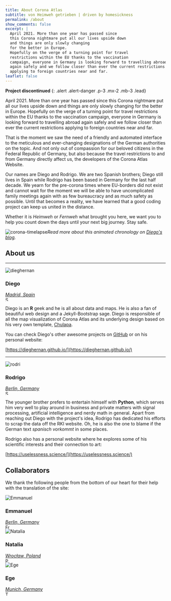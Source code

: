 ```yaml
---
title: About Corona Atlas
subtitle: von Heimweh getrieben | driven by homesickness 
permalink: /about
show_comments: false
excerpt: |
  April 2021. More than one year has passed since
  this Corona nightmare put all our lives upside down
  and things are only slowly changing
  for the better in Europe.
  Hopefully on the verge of a turning point for travel
  restrictions within the EU thanks to the vaccination
  campaign, everyone in Germany is looking forward to travelling abroad
  again safely and we follow closer than ever the current restrictions
  applying to foreign countries near and far.
leaflet: false
---
```



<i class="fas fa-skull-crossbones"></i> **Project discontinued**
{: .alert .alert-danger .p-3 .mx-2 .mb-3 .lead}


April 2021. More than one year has passed since
this Corona nightmare put all our lives upside down
and things are only slowly changing
for the better in Europe.
Hopefully on the verge of a turning point for travel
restrictions within the EU thanks to the vaccination
campaign, everyone in Germany is looking forward to travelling abroad
again safely and we follow closer than ever the current restrictions
applying to foreign countries near and far.

That is the moment we saw
the need of a friendly and automated interface to the meticulous and ever-changing
designations of the German authorities on the topic.
And not only out of compassion for our beloved citizens
in the Federal Republic of Germany, but also because the travel restrictions
to and from Germany directly affect us, the developers of the Corona Atlas Website.

Our names are Diego and Rodrigo. We are two Spanish brothers;
Diego still lives in Spain while Rodrigo has been based
in Germany for the last half decade.
We yearn for the pre-corona times where EU-borders did not exist
and cannot wait for the moment we will be able to have
uncomplicated family meetings again with as few bureaucracy and
as much safety as possible. Until that becomes a reality,
we have learned that a good coding project can keep us
united in the distance.

Whether it is _Heimweh_ or _Fernweh_ what brought you here,
we want you to help you count down the days until
your next big journey. Stay safe.

![corona-timelapse](https://dieghernan.github.io/corona-atlas.de/assets/img/corona_atlas_timelapse.gif)<i class="fas fa-link fa-lg"></i>_Read more about this animated chronology on [Diego's blog](https://dieghernan.github.io/202203_Corona-timelapse/)._

## About us

---

<aside class="my-4 small">
  <div class="row d-flex align-items-center mb-2">
    <img src="https://github.com/dieghernan.png" alt="dieghernan" class="ml-3 mr-0 mx-lg-auto mb-lg-1 chulapa-avatar-size">
    <div class="col-9 col-lg-12 text-lg-center">
      <h3 id="diego">Diego</h3>
    </div>
  </div>
  <div class="row mb-2 mb-lg-0">
    <div class="col text-lg-center">
      <address class="d-inline d-lg-block mr-2 mx-lg-auto mb-lg-2 small chulapa-links-hover-only">
        <a class="pr-lg-0" href="https://www.google.com/maps/search/?api=1&amp;query=Madrid%2C+Spain">
        <i class="fas fa-map-marker-alt fa-lg mr-1" aria-hidden="true"></i>Madrid, Spain</a>
      </address>
      <div class="d-inline my-1 mx-lg-0 chulapa-links-hover-only">
        <a class="mr-2 mx-lg-1" href="https://github.com/dieghernan/"><i class="fab fa-github fa-lg"></i></a>
        <a class="mr-2 mx-lg-1" href="https://twitter.com/dhernangomez"><i class="fab fa-twitter fa-lg"></i></a>
        <a class="mr-2 mx-lg-1" href="https://dieghernan.github.io/"><i class="fas fa-blog fa-lg"></i></a>
      </div>
      <img class="d-inline d-lg-block mt-lg-2" src="https://flagcdn.com/16x12/es.png" srcset="https://flagcdn.com/32x24/es.png 2x, https://flagcdn.com/48x36/es.png 3x" width="16" height="12" alt="Spain">
    </div>
  </div>
</aside>

Diego is an **R** geek and he is all about data
and maps. He is also a fan of beautiful web design
and a Jekyll-Bootstrap sage. Diego is responsible of all
the map visualization of Corona Atlas
and its underlying design based on
his very own template,
[Chulapa](https://dieghernan.github.io/chulapa/).

You can check Diego's other awesome projects
on [GitHub](https://github.com/dieghernan)
or on his personal website:

[https://dieghernan.github.io/](https://dieghernan.github.io/)

---

<aside class="my-4 small">
  <div class="row d-flex align-items-center mb-2">
    <img src="https://github.com/rodrihgh.png" alt="rodri" class="ml-3 mr-0 mx-lg-auto mb-lg-1 chulapa-avatar-size">
    <div class="col-9 col-lg-12 text-lg-center">
      <h3 id="rodrigo">Rodrigo</h3>
    </div>
  </div>
  <div class="row mb-2 mb-lg-0">
    <div class="col text-lg-center">
      <address class="d-inline d-lg-block mr-2 mx-lg-auto mb-lg-2 small chulapa-links-hover-only">
        <a class="pr-lg-0" href="https://www.google.com/maps/search/?api=1&amp;query=Berlin%2C+Germany">
        <i class="fas fa-map-marker-alt fa-lg mr-1" aria-hidden="true"></i>Berlin, Germany</a>
      </address>
      <div class="d-inline my-1 mx-lg-0 chulapa-links-hover-only">
        <a class="mr-2 mx-lg-1" href="https://github.com/rodrihgh/"><i class="fab fa-github fa-lg"></i></a>
        <a class="mr-2 mx-lg-1" href="https://twitter.com/rodrihgh"><i class="fab fa-twitter fa-lg"></i></a>
        <a class="mr-2 mx-lg-1" href="https://uselessness.science/"><i class="fas fa-link fa-lg"></i></a>
      </div>
      <img class="d-inline d-lg-block mt-lg-2" src="https://flagcdn.com/16x12/es.png" srcset="https://flagcdn.com/32x24/es.png 2x, https://flagcdn.com/48x36/es.png 3x" width="16" height="12" alt="Spain">
    </div>
  </div>
</aside>

The younger brother prefers to entertain himself
with **Python**, which serves him very well to play around in
business and private matters with signal processing,
artificial intelligence and nerdy math in general.
Apart from reaching out Diego with the project's idea,
Rodrigo has dedicated his efforts to scrap the data
off the RKI website.
Oh, he is also the one to blame if the German text
_spanisch vorkommt_ in some places.

Rodrigo also has a personal website where he
explores some of his scientific interests
and their connection to art:

[https://uselessness.science/](https://uselessness.science/)

## Collaborators

We thank the following people from the bottom of our heart for their help with
the translation of the site:

<aside class="my-4 small">
  <div class="row d-flex align-items-center mb-2">
    <img src="https://dieghernan.github.io/corona-atlas.de/assets/img/people/emmanuel.jpg" alt="Emmanuel" class="ml-3 mr-0 mx-lg-auto mb-lg-1 chulapa-avatar-size">
    <div class="col-9 col-lg-12 text-lg-center">
      <h3 id="emmanuel">Emmanuel</h3>
    </div>
  </div>
  <div class="row mb-2 mb-lg-0">
    <div class="col text-lg-center">
      <address class="d-inline d-lg-block mr-2 mx-lg-auto mb-lg-2 small chulapa-links-hover-only">
        <a class="pr-lg-0" href="https://www.google.com/maps/search/?api=1&amp;query=Berlin%2C+Germany">
        <i class="fas fa-map-marker-alt fa-lg mr-1" aria-hidden="true"></i>Berlin, Germany</a>
      </address>
      <div class="d-inline my-1 mx-lg-0 chulapa-links-hover-only">
        <a class="mr-2 mx-lg-1" href="https://www.linkedin.com/in/emmanuel-de-bourmont/"><i class="fab fa-linkedin fa-lg"></i></a>
      </div>
      <img class="d-inline d-lg-block mt-lg-2" src="https://flagcdn.com/16x12/fr.png" srcset="https://flagcdn.com/32x24/fr.png 2x, https://flagcdn.com/48x36/fr.png 3x" width="16" height="12" alt="France">
    </div>
  </div>
</aside>
<aside class="my-4 small">
  <div class="row d-flex align-items-center mb-2">
    <img src="https://dieghernan.github.io/corona-atlas.de/assets/img/people/natalia.jpg" alt="Natalia" class="ml-3 mr-0 mx-lg-auto mb-lg-1 chulapa-avatar-size">
    <div class="col-9 col-lg-12 text-lg-center">
      <h3 id="natalia">Natalia</h3>
    </div>
  </div>
  <div class="row mb-2 mb-lg-0">
    <div class="col text-lg-center">
      <address class="d-inline d-lg-block mr-2 mx-lg-auto mb-lg-2 small chulapa-links-hover-only">
        <a class="pr-lg-0" href="https://www.google.com/maps/search/?api=1&query=Wroclaw%2C+Poland">
        <i class="fas fa-map-marker-alt fa-lg mr-1" aria-hidden="true"></i>Wrocław, Poland</a>
      </address>
      <div class="d-inline my-1 mx-lg-0 chulapa-links-hover-only">
        <a class="mr-2 mx-lg-1" href="https://www.instagram.com/natalia.jedlikowska/"><i class="fab fa-instagram fa-lg"></i></a>
      </div>
      <img class="d-inline d-lg-block mt-lg-2" src="https://flagcdn.com/16x12/pl.png" srcset="https://flagcdn.com/32x24/pl.png 2x, https://flagcdn.com/48x36/pl.png 3x" width="16" height="12" alt="Poland">
    </div>
  </div>
</aside>
<aside class="my-4 small">
  <div class="row d-flex align-items-center mb-2">
    <img src="https://dieghernan.github.io/corona-atlas.de/assets/img/people/ege.jpg" alt="Ege" class="ml-3 mr-0 mx-lg-auto mb-lg-1 chulapa-avatar-size">
    <div class="col-9 col-lg-12 text-lg-center">
      <h3 id="ege">Ege</h3>
    </div>
  </div>
  <div class="row mb-2 mb-lg-0">
    <div class="col text-lg-center">
      <address class="d-inline d-lg-block mr-2 mx-lg-auto mb-lg-2 small chulapa-links-hover-only">
        <a class="pr-lg-0" href="https://www.google.com/maps/search/?api=1&amp;query=Munich%2C+Germany">
        <i class="fas fa-map-marker-alt fa-lg mr-1" aria-hidden="true"></i>Munich, Germany</a>
      </address>
      <div class="d-inline my-1 mx-lg-0 chulapa-links-hover-only">
        <a class="mr-2 mx-lg-1" href="https://github.com/egekorkan/"><i class="fab fa-github fa-lg"></i></a>
        <a class="mr-2 mx-lg-1" href="https://twitter.com/egekorkan/"><i class="fab fa-twitter fa-lg"></i></a>
      </div>
      <img class="d-inline d-lg-block mt-lg-2" src="https://flagcdn.com/16x12/tr.png" srcset="https://flagcdn.com/32x24/tr.png 2x, https://flagcdn.com/48x36/tr.png 3x" width="16" height="12" alt="Turkey">
    </div>
  </div>
</aside>
